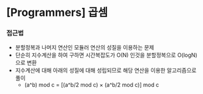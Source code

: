 # [Programmers] 곱셈

### 접근법

- 분할정복과 나머지 연산인 모듈러 연산의 성질을 이용하는 문제
- 단순히 지수계산을 하여 구하면 시간복잡도가 O(N) 인것을 분할정복으로 O(logN) 으로 변환
- 지수계산에 대해 아래의 성질에 대해 성립되므로 해당 연산을 이용한 알고리즘으로 풀이
  - (a^b) mod c = [(a^b/2 mod c) × (a^b/2 mod c)] mod c

